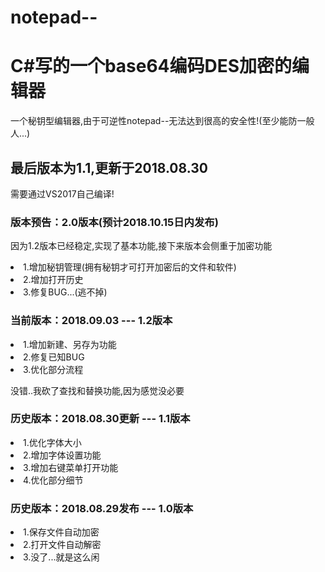 # notepad--
<h1>C#写的一个base64编码DES加密的编辑器</h1>
<p>一个秘钥型编辑器,由于可逆性notepad--无法达到很高的安全性!(至少能防一般人...)</p>
<h2>最后版本为1.1,更新于2018.08.30</h1>
<p>需要通过VS2017自己编译!</p>
<h3>版本预告：2.0版本(预计2018.10.15日内发布)</h3>
<p>因为1.2版本已经稳定,实现了基本功能,接下来版本会侧重于加密功能</p>
<li>1.增加秘钥管理(拥有秘钥才可打开加密后的文件和软件)</li>
<li>2.增加打开历史</li>
<li>3.修复BUG...(逃不掉)</li>
<h3>当前版本：2018.09.03 --- 1.2版本</h3>
<li>1.增加新建、另存为功能</li>
<li>2.修复已知BUG</li>
<li>3.优化部分流程</li>
<p>没错..我砍了查找和替换功能,因为感觉没必要</p>
<h3>历史版本：2018.08.30更新 --- 1.1版本</h3>
<li>1.优化字体大小</li>
<li>2.增加字体设置功能</li>
<li>3.增加右键菜单打开功能</li>
<li>4.优化部分细节</li>
<h3>历史版本：2018.08.29发布 --- 1.0版本</h3>
<li>1.保存文件自动加密</li>
<li>2.打开文件自动解密</li>
<li>3.没了...就是这么闲</li>

